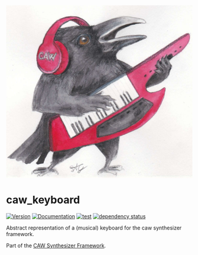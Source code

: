 ![CAW Logo](../assets/logo.png)

# caw_keyboard

[![Version](https://img.shields.io/crates/v/caw_keyboard.svg)](https://crates.io/crates/caw_keyboard)
[![Documentation](https://docs.rs/caw_keyboard/badge.svg)](https://docs.rs/caw_keyboard)
[![test](https://github.com/gridbugs/caw/actions/workflows/test.yml/badge.svg)](https://github.com/gridbugs/caw/actions/workflows/test.yml)
[![dependency status](https://deps.rs/repo/github/gridbugs/caw/status.svg)](https://deps.rs/repo/github/gridbugs/caw)

Abstract representation of a (musical) keyboard for the caw synthesizer framework.

Part of the [CAW Synthesizer Framework](..).

